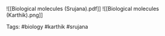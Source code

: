![[Biological molecules (Srujana).pdf]]
![[Biological molecules (Karthik).png]]

Tags: #biology #karthik #srujana 